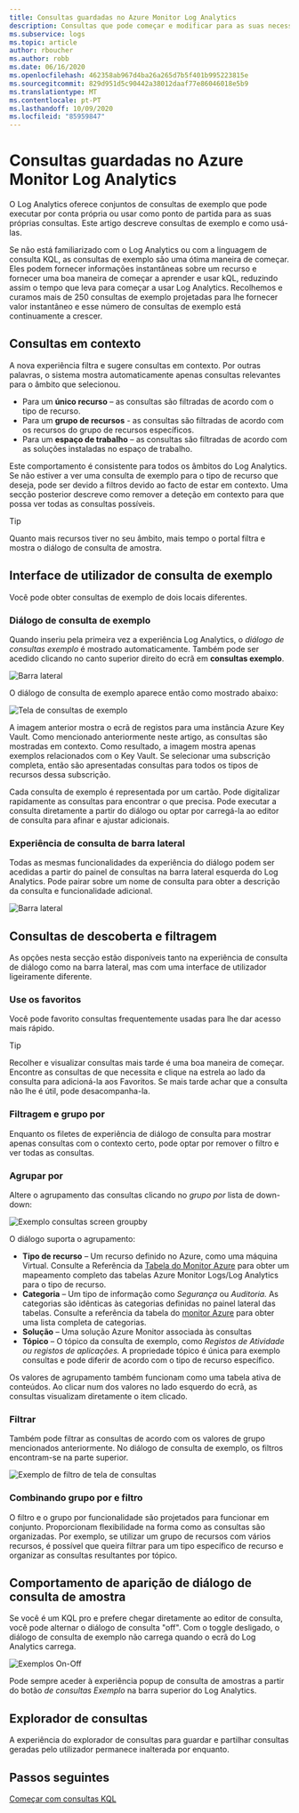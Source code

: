```yaml
---
title: Consultas guardadas no Azure Monitor Log Analytics
description: Consultas que pode começar e modificar para as suas necessidades
ms.subservice: logs
ms.topic: article
author: rboucher
ms.author: robb
ms.date: 06/16/2020
ms.openlocfilehash: 462358ab967d4ba26a265d7b5f401b995223815e
ms.sourcegitcommit: 829d951d5c90442a38012daaf77e86046018e5b9
ms.translationtype: MT
ms.contentlocale: pt-PT
ms.lasthandoff: 10/09/2020
ms.locfileid: "85959847"
---
```

# <a name="saved-queries-in-azure-monitor-log-analytics"></a>Consultas guardadas no Azure Monitor Log Analytics

O Log Analytics oferece conjuntos de consultas de exemplo que pode executar por conta própria ou usar como ponto de partida para as suas próprias consultas. Este artigo descreve consultas de exemplo e como usá-las.

Se não está familiarizado com o Log Analytics ou com a linguagem de consulta KQL, as consultas de exemplo são uma ótima maneira de começar. Eles podem fornecer informações instantâneas sobre um recurso e fornecer uma boa maneira de começar a aprender e usar kQL, reduzindo assim o tempo que leva para começar a usar Log Analytics. Recolhemos e curamos mais de 250 consultas de exemplo projetadas para lhe fornecer valor instantâneo e esse número de consultas de exemplo está continuamente a crescer.

## <a name="in-context-queries"></a>Consultas em contexto

A nova experiência filtra e sugere consultas em contexto. Por outras palavras, o sistema mostra automaticamente apenas consultas relevantes para o âmbito que selecionou.

- Para um **único recurso** – as consultas são filtradas de acordo com o tipo de recurso.
- Para um **grupo de recursos** - as consultas são filtradas de acordo com os recursos do grupo de recursos específicos.
- Para um **espaço de trabalho** – as consultas são filtradas de acordo com as soluções instaladas no espaço de trabalho.

Este comportamento é consistente para todos os âmbitos do Log Analytics. Se não estiver a ver uma consulta de exemplo para o tipo de recurso que deseja, pode ser devido a filtros devido ao facto de estar em contexto. Uma secção posterior descreve como remover a deteção em contexto para que possa ver todas as consultas possíveis.

> [!TIP]
> Quanto mais recursos tiver no seu âmbito, mais tempo o portal filtra e mostra o diálogo de consulta de amostra.

## <a name="example-query-user-interface"></a>Interface de utilizador de consulta de exemplo

Você pode obter consultas de exemplo de dois locais diferentes.

### <a name="example-query-dialog"></a>Diálogo de consulta de exemplo

Quando inseriu pela primeira vez a experiência Log Analytics, o *diálogo de consultas exemplo* é mostrado automaticamente.  Também pode ser acedido clicando no canto superior direito do ecrã em **consultas exemplo**.

![Barra lateral](media/saved-queries/sidebar-2.png)

O diálogo de consulta de exemplo aparece então como mostrado abaixo:  

![Tela de consultas de exemplo](media/saved-queries/example-query-start.png)

A imagem anterior mostra o ecrã de registos para uma instância Azure Key Vault. Como mencionado anteriormente neste artigo, as consultas são mostradas em contexto.  Como resultado, a imagem mostra apenas exemplos relacionados com o Key Vault. Se selecionar uma subscrição completa, então são apresentadas consultas para todos os tipos de recursos dessa subscrição.  

Cada consulta de exemplo é representada por um cartão. Pode digitalizar rapidamente as consultas para encontrar o que precisa. Pode executar a consulta diretamente a partir do diálogo ou optar por carregá-la ao editor de consulta para afinar e ajustar adicionais.

### <a name="sidebar-query-experience"></a>Experiência de consulta de barra lateral

Todas as mesmas funcionalidades da experiência do diálogo podem ser acedidas a partir do painel de consultas na barra lateral esquerda do Log Analytics. Pode pairar sobre um nome de consulta para obter a descrição da consulta e funcionalidade adicional.

![Barra lateral](media/saved-queries/sidebar-3.png)

## <a name="finding-and-filtering-queries"></a>Consultas de descoberta e filtragem

As opções nesta secção estão disponíveis tanto na experiência de consulta de diálogo como na barra lateral, mas com uma interface de utilizador ligeiramente diferente.  

### <a name="use-favorites"></a>Use os favoritos

Você pode favorito consultas frequentemente usadas para lhe dar acesso mais rápido.

> [!TIP]
> Recolher e visualizar consultas mais tarde é uma boa maneira de começar. Encontre as consultas de que necessita e clique na estrela ao lado da consulta para adicioná-la aos Favoritos. Se mais tarde achar que a consulta não lhe é útil, pode desacompanha-la.  

### <a name="filtering-and-group-by"></a>Filtragem e grupo por

Enquanto os filetes de experiência de diálogo de consulta para mostrar apenas consultas com o contexto certo, pode optar por remover o filtro e ver todas as consultas.

### <a name="group-by"></a>Agrupar por

Altere o agrupamento das consultas clicando no *grupo por* lista de down-down:

![Exemplo consultas screen groupby](media/saved-queries/example-query-groupby.png)

O diálogo suporta o agrupamento:

- **Tipo de recurso** – Um recurso definido no Azure, como uma máquina Virtual. Consulte a Referência da [Tabela do Monitor Azure](/azure/azure-monitor/reference/tables/tables-resourcetype) para obter um mapeamento completo das tabelas Azure Monitor Logs/Log Analytics para o tipo de recurso.  
- **Categoria** – Um tipo de informação como *Segurança* ou *Auditoria.* As categorias são idênticas às categorias definidas no painel lateral das tabelas. Consulte a referência da tabela do [monitor Azure](/azure/azure-monitor/reference/tables/tables-category) para obter uma lista completa de categorias.  
- **Solução** – Uma solução Azure Monitor associada às consultas
- **Tópico** – O tópico da consulta de exemplo, como *Registos de Atividade ou registos* *de aplicações.* A propriedade tópico é única para exemplo consultas e pode diferir de acordo com o tipo de recurso específico.

Os valores de agrupamento também funcionam como uma tabela ativa de conteúdos. Ao clicar num dos valores no lado esquerdo do ecrã, as consultas visualizam diretamente o item clicado.

### <a name="filter"></a>Filtrar

Também pode filtrar as consultas de acordo com os valores de grupo mencionados anteriormente. No diálogo de consulta de exemplo, os filtros encontram-se na parte superior.

![Exemplo de filtro de tela de consultas](media/saved-queries/example-query-filter.png)

### <a name="combining-group-by-and-filter"></a>Combinando grupo por e filtro

O filtro e o grupo por funcionalidade são projetados para funcionar em conjunto. Proporcionam flexibilidade na forma como as consultas são organizadas. Por exemplo, se utilizar um grupo de recursos com vários recursos, é possível que queira filtrar para um tipo específico de recurso e organizar as consultas resultantes por tópico.

## <a name="sample-query-dialog-appearance-behavior"></a>Comportamento de aparição de diálogo de consulta de amostra

Se você é um KQL pro e prefere chegar diretamente ao editor de consulta, você pode alternar o diálogo de consulta "off". Com o toggle desligado, o diálogo de consulta de exemplo não carrega quando o ecrã do Log Analytics carrega.

![Exemplos On-Off](media/saved-queries/examples-on-off.png)

Pode sempre aceder à experiência popup de consulta de amostras a partir do botão *de consultas Exemplo* na barra superior do Log Analytics.

## <a name="query-explorer"></a>Explorador de consultas

A experiência do explorador de consultas para guardar e partilhar consultas geradas pelo utilizador permanece inalterada por enquanto.

## <a name="next-steps"></a>Passos seguintes

[Começar com consultas KQL](get-started-queries.md)

